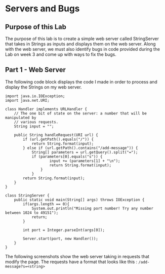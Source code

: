# Servers and Bugs
## Purpose of this Lab
The purpose of this lab is to create a simple web server called StringServer that takes in Strings as inputs and displays them on the web server. Along with the web server, we must also identify bugs in code provided during the Lab on week 3 and come up with ways to fix the bugs.
## Part 1 - Web Server
The following code block displays the code I made in order to process and display the Strings on my web server.
```
import java.io.IOException;
import java.net.URI;

class Handler implements URLHandler {
    // The one bit of state on the server: a number that will be manipulated by
    // various requests.
    String input = "";

    public String handleRequest(URI url) {
        if (url.getPath().equals("/")) {
            return String.format(input);
        } else if (url.getPath().contains("/add-message")) {
            String[] parameters = url.getQuery().split("=");
            if (parameters[0].equals("s")) {
                    input += (parameters[1] + "\n");
                    return String.format(input);
                }     
            }
        return String.format(input);
    }
}

class StringServer {
    public static void main(String[] args) throws IOException {
        if(args.length == 0){
            System.out.println("Missing port number! Try any number between 1024 to 49151");
            return;
        }

        int port = Integer.parseInt(args[0]);

        Server.start(port, new Handler());
    }
}
```
The following screenshots show the web server taking in requests that modify the page. The requests have a format that looks like this :
`/add-message?s=<string>`
